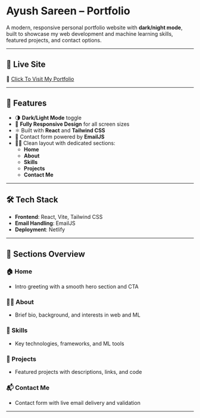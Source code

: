 # Ayush Sareen – Portfolio

A modern, responsive personal portfolio website with **dark/night mode**, built to showcase my web development and machine learning skills, featured projects, and contact options.

---

## 🚀 Live Site

🔗 [Click To Visit My Portfolio](https://ayushsareen.netlify.app)

---

## 📁 Features

- 🌗 **Dark/Light Mode** toggle
- 📱 **Fully Responsive Design** for all screen sizes
- ⚛️ Built with **React** and **Tailwind CSS**
- 📨 Contact form powered by **EmailJS**
- 🧑‍💼 Clean layout with dedicated sections:
  - **Home**
  - **About**
  - **Skills**
  - **Projects**
  - **Contact Me**

---

## 🛠 Tech Stack

- **Frontend**: React, Vite, Tailwind CSS
- **Email Handling**: EmailJS
- **Deployment**: Netlify

---

## 🧾 Sections Overview

### 🏠 Home
- Intro greeting with a smooth hero section and CTA

### 👨‍💻 About
- Brief bio, background, and interests in web and ML

### 🧠 Skills
- Key technologies, frameworks, and ML tools

### 📁 Projects
- Featured projects with descriptions, links, and code

### 📬 Contact Me
- Contact form with live email delivery and validation

---
